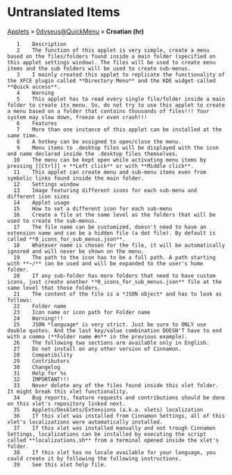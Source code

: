 # Untranslated Items
[Applets](../../../README.md) &#187; [0dyseus@QuickMenu](../README.md) &#187; **Croatian (hr)**

       1	Description
       2	The function of this applet is very simple, create a menu based on the files/folders found inside a main folder (specified on this applet settings window). The files will be used to create menu items and the sub folders will be used to create sub-menus.
       3	I mainly created this applet to replicate the functionality of the XFCE plugin called **Directory Menu** and the KDE widget called **Quick access**.
       4	Warning
       5	This applet has to read every single file/folder inside a main folder to create its menu. So, do not try to use this applet to create a menu based on a folder that contains thousands of files!!! Your system may slow down, freeze or even crash!!!
       6	Features
       7	More than one instance of this applet can be installed at the same time.
       8	A hotkey can be assigned to open/close the menu.
       9	Menu items to .desktop files will be displayed with the icon and name declared inside the .desktop files themselves.
      10	The menu can be kept open while activating menu items by pressing [[Ctrl]] + **Left click** or with **Middle click**.
      11	This applet can create menu and sub-menu items even from symbolic links found inside the main folder.
      12	Settings window
      13	Image featuring different icons for each sub-menu and different icon sizes
      14	Applet usage
      15	How to set a different icon for each sub-menu
      16	Create a file at the same level as the folders that will be used to create the sub-menus.
      17	The file name can be customized, doesn't need to have an extension name and can be a hidden file (a dot file). By default is called **0_icons_for_sub_menus.json**.
      18	Whatever name is chosen for the file, it will be automatically ignored and will never be shown on the menu.
      19	The path to the icon has to be a full path. A path starting with **~/** can be used and will be expanded to the user's home folder.
      20	If any sub-folder has more folders that need to have custom icons, just create another **0_icons_for_sub_menus.json** file at the same level that those folders.
      21	The content of the file is a *JSON object* and has to look as follows:
      22	Folder name
      23	Icon name or icon path for Folder name
      24	Warning!!!
      25	JSON *language* is very strict. Just be sure to ONLY use double quotes. And the last key/value combination DOESN'T have to end with a comma (**Folder name #n** in the previous example).
      26	The following two sections are available only in English.
      27	Do not install on any other version of Cinnamon.
      28	Compatibility
      29	Contributors
      30	Changelog
      31	Help for %s
      32	IMPORTANT!!!
      33	Never delete any of the files found inside this xlet folder. It might break this xlet functionality.
      34	Bug reports, feature requests and contributions should be done on this xlet's repository linked next.
      35	Applets/Desklets/Extensions (a.k.a. xlets) localization
      36	If this xlet was installed from Cinnamon Settings, all of this xlet's localizations were automatically installed.
      37	If this xlet was installed manually and not trough Cinnamon Settings, localizations can be installed by executing the script called **localizations.sh** from a terminal opened inside the xlet's folder.
      38	If this xlet has no locale available for your language, you could create it by following the following instructions.
      39	See this xlet help file.
